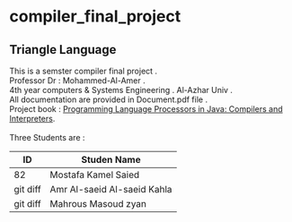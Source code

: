 # compiler_final_project

## Triangle Language
This is a semster compiler final project .<br>
Professor Dr : Mohammed-Al-Amer .<br>
4th year computers & Systems Engineering . Al-Azhar Univ .<br>
All documentation are provided in Document.pdf file .<br>
Project book : [Programming Language Processors in Java: Compilers and Interpreters](https://www.amazon.com/Programming-Language-Processors-Java-Interpreters/dp/0130257869).<br>
<br>
Three Students are :

| ID | Studen Name |
| --- | --- |
| 82 | Mostafa Kamel Saied |
| git diff | Amr Al-saeid Al-saeid Kahla |
| git diff | Mahrous Masoud zyan |
